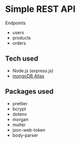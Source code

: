 # Simple REST API

Endpoints
- users
- products
- orders

## Tech used

- Node.js (express.js)
- [mongoDB Atlas](https://www.mongodb.com/cloud/atlas) 

## Packages used

- prettier
- bcrypt
- dotenv
- morgan
- multer
- json-web-token
- body-parser